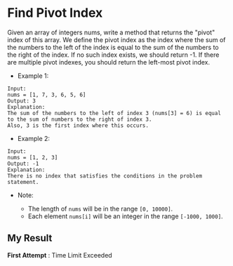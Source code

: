 # Find Pivot Index

Given an array of integers nums, write a method that returns the "pivot" index of this array.
We define the pivot index as the index where the sum of the numbers to the left of the index is equal to the sum of the numbers to the right of the index.
If no such index exists, we should return -1. If there are multiple pivot indexes, you should return the left-most pivot index.

- Example 1:

```
Input: 
nums = [1, 7, 3, 6, 5, 6]
Output: 3
Explanation: 
The sum of the numbers to the left of index 3 (nums[3] = 6) is equal to the sum of numbers to the right of index 3.
Also, 3 is the first index where this occurs.
```


- Example 2:

```
Input: 
nums = [1, 2, 3]
Output: -1
Explanation: 
There is no index that satisfies the conditions in the problem statement.
```


- Note:

  - The length of `nums` will be in the range `[0, 10000]`.
  - Each element `nums[i]` will be an integer in the range `[-1000, 1000]`.
  
  

## My Result

**First Attempt** : Time Limit Exceeded
